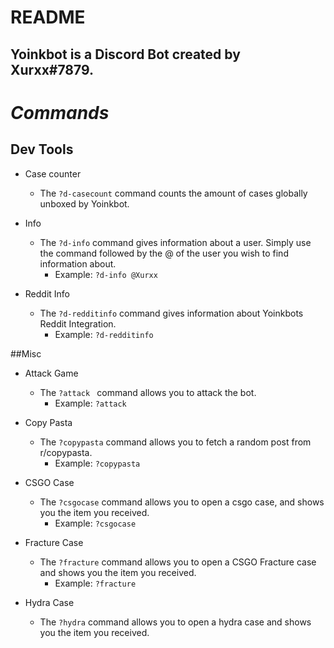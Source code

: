 # **README**

## Yoinkbot is a Discord Bot created by Xurxx#7879. 

# *Commands*

## Dev Tools
* Case counter
    * The `?d-casecount` command counts the amount of cases globally unboxed by Yoinkbot.

* Info 
    * The `?d-info` command gives information about a user. Simply use the command followed by the @ of the user you wish to find information about. 
        * Example: `?d-info @Xurxx`
* Reddit Info
    * The `?d-redditinfo` command gives information about Yoinkbots Reddit Integration. 
        * Example: `?d-redditinfo`

##Misc
* Attack Game
    * The `?attack ` command allows you to attack the bot.
        * Example: `?attack`

* Copy Pasta
    * The `?copypasta` command allows you to fetch a random post from r/copypasta.
        * Example: `?copypasta`

* CSGO Case
    * The `?csgocase` command allows you to open a csgo case, and shows you the item you received.
        * Example: `?csgocase`

* Fracture Case
    * The `?fracture` command allows you to open a CSGO Fracture case and shows you the item you received.
        * Example: `?fracture`

* Hydra Case
    * The `?hydra` command allows you to open a hydra case and shows you the item you received.